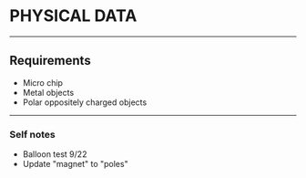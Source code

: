 # PHYSICAL DATA
---
## Requirements
* Micro chip
* Metal objects
* Polar oppositely charged objects
---
### Self notes
* Balloon test 9/22
* Update "magnet" to "poles"
